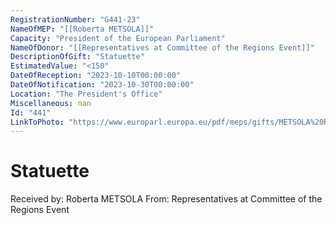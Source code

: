 ```yaml
---
RegistrationNumber: "G441-23"
NameOfMEP: "[[Roberta METSOLA]]"
Capacity: "President of the European Parliament"
NameOfDonor: "[[Representatives at Committee of the Regions Event]]"
DescriptionOfGift: "Statuette"
EstimatedValue: "<150"
DateOfReception: "2023-10-10T00:00:00"
DateOfNotification: "2023-10-30T00:00:00"
Location: "The President's Office"
Miscellaneous: nan
Id: "441"
LinkToPhoto: "https://www.europarl.europa.eu/pdf/meps/gifts/METSOLA%20Roberta_G441-23.jpg#"
---
```


# Statuette

Received by: Roberta METSOLA
From: Representatives at Committee of the Regions Event
